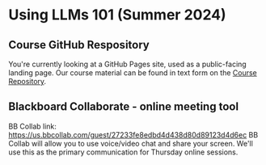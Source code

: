 # Using LLMs 101 (Summer 2024)

## Course GitHub Respository
You're currently looking at a GitHub Pages site, used as a public-facing landing page. 
Our course material can be found in text form on the <a href="https://github.com/norrisaftcc/ce_usingllms101_24su">Course Repository</a>.

## Blackboard Collaborate - online meeting tool
BB Collab link: <a href="https://us.bbcollab.com/guest/27233fe8edbd4d438d80d89123d4d6ec">https://us.bbcollab.com/guest/27233fe8edbd4d438d80d89123d4d6ec</a>
BB Collab will allow you to use voice/video chat and share your screen. We'll use this as the primary communication for Thursday online sessions.
